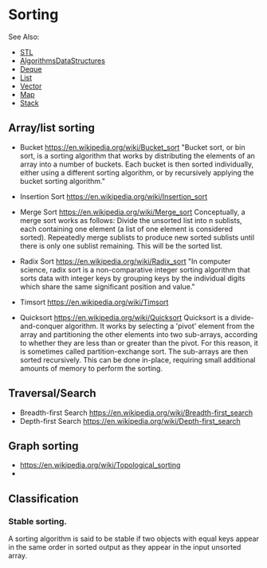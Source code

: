 # Sorting 

See Also:
  - [STL](STL.md)
  - [AlgorithmsDataStructures](AlgorithmsDataStructures.md)
  - [Deque](Deque.md)
  - [List](List.md)
  - [Vector](Vector.md)
  - [Map](Map.md)
  - [Stack](Stack.md)

## Array/list sorting

 - Bucket https://en.wikipedia.org/wiki/Bucket_sort
   "Bucket sort, or bin sort, is a sorting algorithm that works by distributing the
    elements of an array into a number of buckets. Each bucket is then sorted
    individually, either using a different sorting algorithm, or by recursively
    applying the bucket sorting algorithm."
 
 - Insertion Sort https://en.wikipedia.org/wiki/Insertion_sort
 
 - Merge Sort https://en.wikipedia.org/wiki/Merge_sort
   Conceptually, a merge sort works as follows:
   Divide the unsorted list into n sublists, each containing one element (a list of one element is considered sorted).
   Repeatedly merge sublists to produce new sorted sublists until there is only one sublist remaining. This will be the sorted list.

 - Radix Sort https://en.wikipedia.org/wiki/Radix_sort
   "In computer science, radix sort is a non-comparative integer sorting algorithm that
   sorts data with integer keys by grouping keys by the individual digits which share
   the same significant position and value."
 
 - Timsort https://en.wikipedia.org/wiki/Timsort
 
 - Quicksort https://en.wikipedia.org/wiki/Quicksort
   Quicksort is a divide-and-conquer algorithm. It works by selecting a 'pivot' element from the array
   and partitioning the other elements into two sub-arrays, according to whether they are less than or greater
   than the pivot. For this reason, it is sometimes called partition-exchange sort. The sub-arrays are then
   sorted recursively. This can be done in-place, requiring small additional amounts of memory to perform the
   sorting.
  

## Traversal/Search 
  
 - Breadth-first Search https://en.wikipedia.org/wiki/Breadth-first_search
 - Depth-first Search https://en.wikipedia.org/wiki/Depth-first_search
 
## Graph sorting

- https://en.wikipedia.org/wiki/Topological_sorting
-

## Classification

### Stable sorting.

A sorting algorithm is said to be stable if two objects with equal keys appear in the same order in sorted output
as they appear in the input unsorted array.
